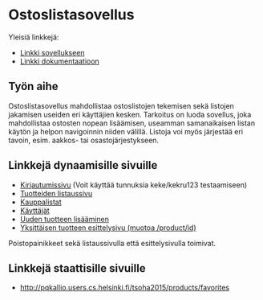 # Ostoslistasovellus

Yleisiä linkkejä:

* [Linkki sovellukseen](http://pqkallio.users.cs.helsinki.fi/tsoha2015)
* [Linkki dokumentaatioon](https://github.com/pqkallio/tsoha2015_ostoslista/blob/master/doc/dokumentaatio.pdf)

## Työn aihe

Ostoslistasovellus mahdollistaa ostoslistojen tekemisen sekä listojen jakamisen useiden eri käyttäjien kesken. Tarkoitus on luoda sovellus, joka mahdollistaa ostosten nopean lisäämisen, useamman samanaikaisen listan käytön ja helpon navigoinnin niiden välillä. Listoja voi myös järjestää eri tavoin, esim. aakkos- tai osastojärjestykseen. 

## Linkkejä dynaamisille sivuille

- [Kirjautumissivu](http://pqkallio.users.cs.helsinki.fi/tsoha2015/login) (Voit käyttää tunnuksia keke/kekru123 testaamiseen)
- [Tuotteiden listaussivu](http://pqkallio.users.cs.helsinki.fi/tsoha2015/products)
- [Kauppalistat](http://pqkallio.users.cs.helsinki.fi/tsoha2015/lists)
- [Käyttäjät](http://pqkallio.users.cs.helsinki.fi/tsoha2015/users)
- [Uuden tuotteen lisääminen](http://pqkallio.users.cs.helsinki.fi/tsoha2015/product/new)
- [Yksittäisen tuotteen esittelysivu (muotoa /product/id)](http://pqkallio.users.cs.helsinki.fi/tsoha2015/product/3)

Poistopainikkeet sekä listaussivulla että esittelysivulla toimivat.

## Linkkejä staattisille sivuille

- http://pqkallio.users.cs.helsinki.fi/tsoha2015/products/favorites
